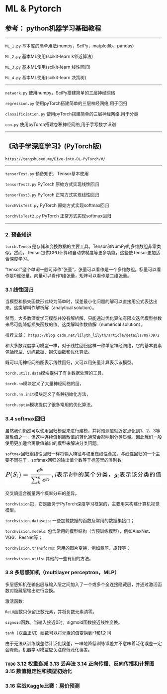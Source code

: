 # ML & Pytorch

## 参考： python机器学习基础教程

---

`ML_1.py` 基本库的简单用法(numpy，SciPy，matplotlib，pandas)  

`ML_2.py` 基本ML使用(scikit-learn k邻近算法)

`ML_3.py` 基本ML使用(scikit-learn 线性回归)

`ML_4.py` 基本ML使用(scikit-learn 决策树)

---

`network.py` 使用numpy，SciPy搭建简单的三层神经网络

`regression.py` 使用pyTorch搭建简单的三层神经网络,用于回归

`classificiation.py` 使用pyTorch搭建简单的三层神经网络,用于分类

`cnn.py` 使用pyTorch搭建卷积神经网络,用于手写数字识别

---

## 《动手学深度学习》(PyTorch版)

`https://tangshusen.me/Dive-into-DL-PyTorch/#/`

---

`tensorTest.py` 预备知识，Tensor基本使用

`tensorTest2.py` PyTorch 原始方式实现线性回归

`tensorTest3.py` PyTorch 正常方式实现线性回归

`torchVisTest.py` PyTorch 原始方式实现softmax回归

`torchVisTest2.py` PyTorch 正常方式实现softmax回归

---

### 2. 预备知识

`torch.Tensor`是存储和变换数据的主要工具。Tensor和NumPy的多维数组非常类似。然而，Tensor提供GPU计算和自动求梯度等更多功能，这些使Tensor更加适合深度学习。

"tensor"这个单词一般可译作“张量”，张量可以看作是一个多维数组。标量可以看作是0维张量，向量可以看作1维张量，矩阵可以看作是二维张量。

### 3.1 线性回归

当模型和损失函数形式较为简单时，误差最小化问题的解可以直接用公式表达出来。这类解叫作解析解（analytical solution）。

然而，大多数深度学习模型并没有解析解，只能通过优化算法有限次迭代模型参数来尽可能降低损失函数的值。这类解叫作数值解（numerical solution）。

推荐文章： `https://blog.csdn.net/lilyth_lilyth/article/details/8973972`

和大多数深度学习模型一样，对于线性回归这样一种单层神经网络，它的基本要素包括模型、训练数据、损失函数和优化算法。

既可以用神经网络图表示线性回归，又可以用矢量计算表示该模型。

`torch.utils.data`模块提供了有关数据处理的工具，

`torch.nn`模块定义了大量神经网络的层，

`torch.nn.init`模块定义了各种初始化方法，

`torch.optim`模块提供了很多常用的优化算法。

### 3.4 softmax回归

虽然我们仍然可以使用回归模型来进行建模，并将预测值就近定点化到1、2、3等离散值之一，但这种连续值到离散值的转化通常会影响到分类质量。因此我们一般使用更加适合离散值输出的模型来解决分类问题。

`softmax`回归跟线性回归一样将输入特征与权重做线性叠加。与线性回归的一个主要不同在于，softmax回归的输出值个数等于标签里的类别数。

![](math.svg)

交叉熵适合衡量两个概率分布的差异。

`torchvision`包，它是服务于PyTorch深度学习框架的，主要用来构建计算机视觉模型。

`torchvision.datasets`: 一些加载数据的函数及常用的数据集接口；

`torchvision.models`: 包含常用的模型结构（含预训练模型），例如AlexNet、VGG、ResNet等；

`torchvision.transforms`: 常用的图片变换，例如裁剪、旋转等；

`torchvision.utils`: 其他的一些有用的方法。


### 3.8 多层感知机（multilayer perceptron，MLP）

多层感知机在输出层与输入层之间加入了一个或多个全连接隐藏层，并通过激活函数对隐藏层输出进行变换。

激活函数:

`ReLU`函数只保留正数元素，并将负数元素清零。

`sigmoid`函数。当输入接近0时，sigmoid函数接近线性变换。

`tanh`（双曲正切）函数可以将元素的值变换到-1和1之间

由于无法从训练误差估计泛化误差，一味地降低训练误差并不意味着泛化误差一定会降低。机器学习模型应关注降低泛化误差。

### `TODO` 3.12 权重衰减  3.13 丢弃法  3.14 正向传播、反向传播和计算图  3.15 数值稳定性和模型初始化

### 3.16 实战Kaggle比赛：房价预测


